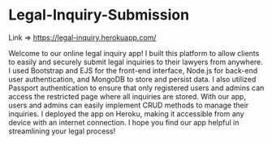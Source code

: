 # Legal-Inquiry-Submission
Link =>  https://legal-inquiry.herokuapp.com/

Welcome to our online legal inquiry app! I built this platform to allow clients to easily and securely submit legal inquiries to their lawyers from anywhere. I used Bootstrap and EJS for the front-end interface, Node.js for back-end user authentication, and MongoDB to store and persist data. I also utilized Passport authentication to ensure that only registered users and admins can access the restricted page where all inquiries are stored. With our app, users and admins can easily implement CRUD methods to manage their inquiries. I deployed the app on Heroku, making it accessible from any device with an internet connection. I hope you find our app helpful in streamlining your legal process!


